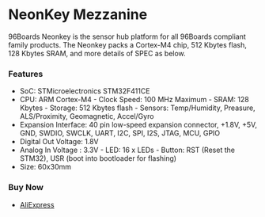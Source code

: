 <!--
---
name: NeonKey Mezzanine
class: board
type: Mezzanine
description: Sensor hub platform for all 96Boards compliant family products
url: https://www.96boards.org/product/neonkey/
github: https://github.com/96boards/documentation/tree/master/mezzanine/neonkey 
buy: https://www.aliexpress.com/item/96Boards-Neonkey/32822916545.html?spm=2114.search0104.3.1.fg6Jg6&ws_ab_test=searchweb0_0,searchweb201602_4_10152_10065_10151_10068_10130_10084_10308_10083_10119_10080_10082_10081_10110_10178_10137_10111_10060_10112_10113_10155_10114_10154_438_10056_10055_10054_10310_10182_10059_100031_10099_10078_10079_10103_10073_10102_10120_5360020_10052_10053_10142_10107_10050_10051,searchweb201603_2,ppcSwitch_5&btsid=e957e00a-3821-4bd2-8dfe-31364a73b70c&algo_expid=bc968b00-cd8a-4d7f-9d9a-c39aa8be8adc-0&algo_pvid=bc968b00-cd8a-4d7f-9d9a-c39aa8be8adc
image: 'neon-key-mezzanine.JPG'
pincount: 40
eeprom: no
power:
  '35':
  '37':
ground:
  '1':
  '2':
  '39':
  '40':
pin:
  '15':
    mode: i2c
  '17':
    mode: i2c
  '3':
    mode: uart
  '5':
    mode: uart
  '7':
    mode: uart
  '9':
    mode: uart
  '11':
    mode: uart
  '13':
    mode: uart
  '8':
    mode: spi
  '10':
    mode: spi
  '12':
    mode: spi
  '14':
    mode: spi
  '23':
    mode: gpio
  '18':
    mode: i2s
  '22':
    mode: i2s
  '18':
    mode: i2s

-->


# NeonKey Mezzanine

96Boards Neonkey is the sensor hub platform for all 96Boards compliant family products.
​The Neonkey packs a Cortex-M4 chip, 512 Kbytes flash, 128 Kbytes SRAM, and more details of SPEC as below. 

### Features

- SoC: STMicroelectronics STM32F411CE                                                
- CPU: ARM Cortex-M4                                                                 - Clock Speed: 100 MHz Maximum                                                       - SRAM: 128 Kbytes                                                                   - Storage: 512 Kbytes flash                                                          - Sensors: Temp/Humidity, Preasure, ALS/Proximity, Geomagnetic, Accel/Gyro   
- Expansion Interface: 40 pin low-speed expansion connector, +1.8V, +5V, GND, SWDIO, SWCLK, UART, I2C, SPI, I2S, JTAG, MCU, GPIO 
- Digital Out Voltage: 1.8V                               
- Analog In Voltage : 3.3V                                                           - LED: 16 x LEDs                                                                     - Button: RST (Reset the STM32), USR (boot into bootloader for flashing)
- Size: 60x30mm                                                                                            
###  Buy Now

- [AliExpress](https://www.aliexpress.com/item/96Boards-Neonkey/32822916545.html?spm=2114.search0104.3.1.fg6Jg6&ws_ab_test=searchweb0_0,searchweb201602_4_10152_10065_10151_10068_10130_10084_10308_10083_10119_10080_10082_10081_10110_10178_10137_10111_10060_10112_10113_10155_10114_10154_438_10056_10055_10054_10310_10182_10059_100031_10099_10078_10079_10103_10073_10102_10120_5360020_10052_10053_10142_10107_10050_10051,searchweb201603_2,ppcSwitch_5&btsid=e957e00a-3821-4bd2-8dfe-31364a73b70c&algo_expid=bc968b00-cd8a-4d7f-9d9a-c39aa8be8adc-0&algo_pvid=bc968b00-cd8a-4d7f-9d9a-c39aa8be8adc)
